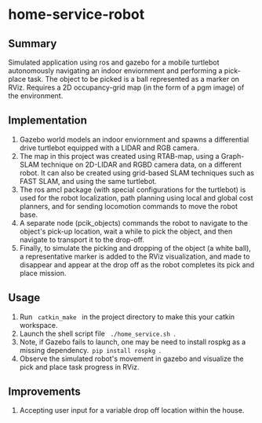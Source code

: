 ﻿# home-service-robot
## Summary
Simulated application using ros and gazebo for a mobile turtlebot autonomously navigating an indoor enviornment and performing a pick-place task. The object to be picked is a ball represented as a marker on RViz. Requires a 2D occupancy-grid map (in the form of a pgm image) of the environment. 
## Implementation
1. Gazebo world models an indoor enviornment and spawns a differential drive turtlebot equipped with a LIDAR and RGB camera. 
2. The map in this project was created using RTAB-map, using a Graph-SLAM technique on 2D-LIDAR and RGBD camera data, on a different robot. It can also be created using grid-based SLAM techniques such as FAST SLAM, and using the same turtlebot. 
3. The ros amcl package (with special configurations for the turtlebot) is used for the robot localization, path planning using local and global cost planners, and for sending locomotion commands to move the robot base.
4. A separate node (pcik_objects) commands the robot to navigate to the object's pick-up location, wait a while to pick the object, and then navigate to transport it to the drop-off.
5. Finally, to simulate the picking and dropping of the object (a white ball), a representative marker is added to the RViz visualization, and made to disappear and appear at the drop off as the robot completes its pick and place mission. 
## Usage
1. Run <code> catkin_make </code> in the project directory to make this your catkin workspace.
2. Launch the shell script file 
<code> ./home_service.sh </code>. 
3. Note, if Gazebo fails to launch, one may be need to install rospkg as a missing dependency.<code> pip install rospkg </code>. 
4. Observe the simulated robot's movement in gazebo and visualize the pick and place task progress in RViz.
## Improvements
1. Accepting user input for a variable drop off location within the house.

